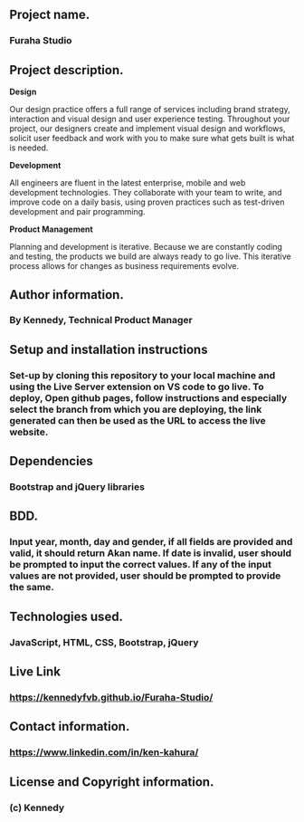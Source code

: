 ## Project name.
### Furaha Studio

## Project description.

**Design**

Our design practice offers a full range of services including brand strategy, interaction and visual design and user experience testing.
Throughout your project, our designers create and implement visual design and workflows, solicit user feedback and work with you to make sure what gets built is what is needed.

**Development**

All engineers are fluent in the latest enterprise, mobile and web development technologies.
They collaborate with your team to write, and improve code on a daily basis, using proven practices such as test-driven development and pair programming.

**Product Management**

Planning and development is iterative. Because we are constantly coding and testing, the products we build are always ready to go live. 
This iterative process allows for changes as business requirements evolve.


## Author information.
### By Kennedy, Technical Product Manager

## Setup and installation instructions
### Set-up by cloning this repository to your local machine and using the Live Server extension on VS code to go live. To deploy, Open github pages, follow instructions and especially select the branch from which you are deploying, the link generated can then be used as the URL to access the live website.

## Dependencies
### Bootstrap and jQuery libraries

## BDD.
### Input year, month, day and gender, if all fields are provided and valid, it should return Akan name. If date is invalid, user should be prompted to input the correct values. If any of the input values are not provided, user should be prompted to provide the same.

## Technologies used.
### JavaScript, HTML, CSS, Bootstrap, jQuery

## Live Link
### https://kennedyfvb.github.io/Furaha-Studio/

## Contact information.
### https://www.linkedin.com/in/ken-kahura/

## License and Copyright information.
### (c) Kennedy